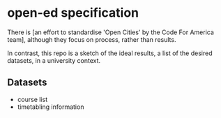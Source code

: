 # open-ed specification

There is [an effort to standardise 'Open Cities' by
the Code For America team], although they focus on process,
rather than results. 

In contrast, this repo is a sketch of the ideal results, a list
of the desired datasets, in a university context.


[1]: http://www.codeforamerica.org/governments/principles/open-data/


## Datasets

* course list
* timetabling information

